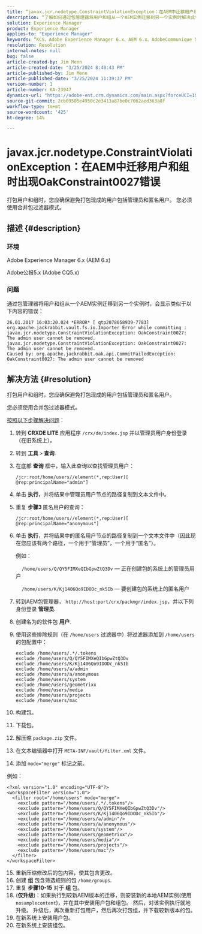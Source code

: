 ```yaml
---
title: “javax.jcr.nodetype.ConstraintViolationException：在AEM中迁移用户和组时出现OakConstraint0027错误”
description: “了解如何通过包管理器将用户和组从一个AEM实例迁移到另一个实例时解决此错误。”
solution: Experience Manager
product: Experience Manager
applies-to: "Experience Manager"
keywords: “KCS、Adobe Experience Manager 6.x、AEM 6.x、AdobeCommunique 5.x、Adobe CQ5.x、javax.jcr.nodetype.ConstraintViolationException：OakConstraint0027错误、迁移、用户、组”
resolution: Resolution
internal-notes: null
bug: false
article-created-by: Jim Menn
article-created-date: "3/25/2024 8:40:43 PM"
article-published-by: Jim Menn
article-published-date: "3/25/2024 11:39:37 PM"
version-number: 1
article-number: KA-23947
dynamics-url: "https://adobe-ent.crm.dynamics.com/main.aspx?forceUCI=1&pagetype=entityrecord&etn=knowledgearticle&id=fd1dacef-e7ea-ee11-a204-6045bd006268"
source-git-commit: 2cb09505e4950c2e3413a87be0c7062aed363a8f
workflow-type: tm+mt
source-wordcount: '425'
ht-degree: 14%

---
```


# javax.jcr.nodetype.ConstraintViolationException：在AEM中迁移用户和组时出现OakConstraint0027错误


打包用户和组时，您应确保避免打包现成的用户包括管理员和匿名用户。 您必须使用合并包过滤器模式。

## 描述 {#description}


### 环境

Adobe Experience Manager 6.x (AEM 6.x)

Adobe公报5.x (Adobe CQ5.x)

### 问题

通过包管理器将用户和组从一个AEM实例迁移到另一个实例时，会显示类似于以下内容的错误：


```
26.01.2017 16:03:20.024 *ERROR* [ qtp2078058939-7783]  org.apache.jackrabbit.vault.fs.io.Importer Error while committing : javax.jcr.nodetype.ConstraintViolationException: OakConstraint0027: The admin user cannot be removed.
javax.jcr.nodetype.ConstraintViolationException: OakConstraint0027: The admin user cannot be removed.
Caused by: org.apache.jackrabbit.oak.api.CommitFailedException: OakConstraint0027: The admin user cannot be removed
```



## 解决方法 {#resolution}


打包用户和组时，您应确保避免打包现成的用户包括管理员和匿名用户。

您必须使用合并包过滤器模式。

<u>按照以下步骤解决问题</u>：

1. 转到 <b>CRXDE LITE</b> 应用程序 `/crx/de/index.jsp` 并以管理员用户身份登录（在旧系统上）。
2. 转到 <b>工具</b> `>`  <b>查询</b>.
3. 在底部 <b>查询</b> 框中，输入此查询以查找管理员用户：






   ```
   /jcr:root/home/users//element(*,rep:User)[ @rep:principalName="admin"]
   ```




4. 单击 <b>执行</b>，并将结果中管理员用户节点的路径复制到文本文件中。
5. 重复 <b>步骤3 </b>匿名用户的查询：






   ```
   /jcr:root/home/users//element(*,rep:User)[ @rep:principalName="anonymous"]
   ```




6. 单击 <b>执行</b>，并将结果中的匿名用户节点的路径复制到一个文本文件中（因此现在您应该有两个路径，一个用于“管理员”，一个用于“匿名”）。

   例如：

       `/home/users/Q/QY5FIMXeQIbGpwZtQ3Dv`  — 正在创建包的系统上的管理员用户

       `/home/users/K/Kj1406Qo9IDODc_nk5Ib`  — 要创建包的系统上的匿名用户


7. 转到AEM包管理器， `http://host:port/crx/packmgr/index.jsp`，并以下列身份登录 <b>管理员</b>.
8. 创建名为的软件包 <b>用户</b>.


9. 使用这些排除规则（在 `/home/users` 过滤器中）将过滤器添加到 `/home/users` 的包配置中：




   ```
   exclude /home/users/.*/.tokens
   exclude /home/users/Q/QY5FIMXeQIbGpwZtQ3Dv
   exclude /home/users/K/Kj1406Qo9IDODc_nk5Ib
   exclude /home/users/a/admin
   exclude /home/users/a/anonymous
   exclude /home/users/system
   exclude /home/users/geometrixx
   exclude /home/users/media
   exclude /home/users/projects
   exclude /home/users/mac
   ```




10. 构建包。
11. 下载包。
12. 解压缩 `package.zip` 文件。
13. 在文本编辑器中打开 `META-INF/vault/filter.xml` 文件。
14. 添加 `mode="merge"` 标记之前。

   例如：




   ```
   <?xml version="1.0" encoding="UTF-8"?>
   <workspaceFilter version="1.0">
     <filter root="/home/users" mode="merge">
       <exclude pattern="/home/users/.*/.tokens"/>
       <exclude pattern="/home/users/Q/QY5FIMXeQIbGpwZtQ3Dv"/>
       <exclude pattern="/home/users/K/Kj1406Qo9IDODc_nk5Ib"/>
       <exclude pattern="/home/users/a/admin"/>
       <exclude pattern="/home/users/a/anonymous"/>
       <exclude pattern="/home/users/system"/>
       <exclude pattern="/home/users/geometrixx"/>
       <exclude pattern="/home/users/media"/>
       <exclude pattern="/home/users/projects"/>
       <exclude pattern="/home/users/mac"/>
     </filter>
   </workspaceFilter>
   ```




15. 重新压缩修改后的包内容，使其包含更改。
16. 创建 <b>组</b> 包含筛选规则的包 `/home/groups`.
17. 重复 <b>步骤10-15</b> 对于 <b>组</b> 包。
18. (<b>仅升级</b>)：如果执行到较新AEM版本的迁移，则安装新的本地AEM实例(使用 `nosamplecontent`)，并在其中安装用户包和组包。 然后，对该实例执行就地升级。 升级后，再次重新打包用户，然后再次打包组，并下载较新版本的包。
19. 在新系统上安装用户包。
20. 在新系统上安装组包。



